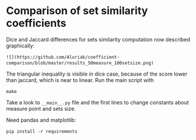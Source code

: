 # Comparison of set similarity coefficients

Dice and Jaccard differences for sets similarity computation now described graphically:

    ![](https://github.com/Aluriak/coefficient-comparison/blob/master/results_50measure_100setsize.png)

The triangular inequality is visible in dice case, because of the score lower than jaccard, which is near to linear.
Run the main script with

    make

Take a look to `__main__.py` file and the first lines to change constants about measure point and sets size.

Need pandas and matplotlib:

    pip install -r requirements

